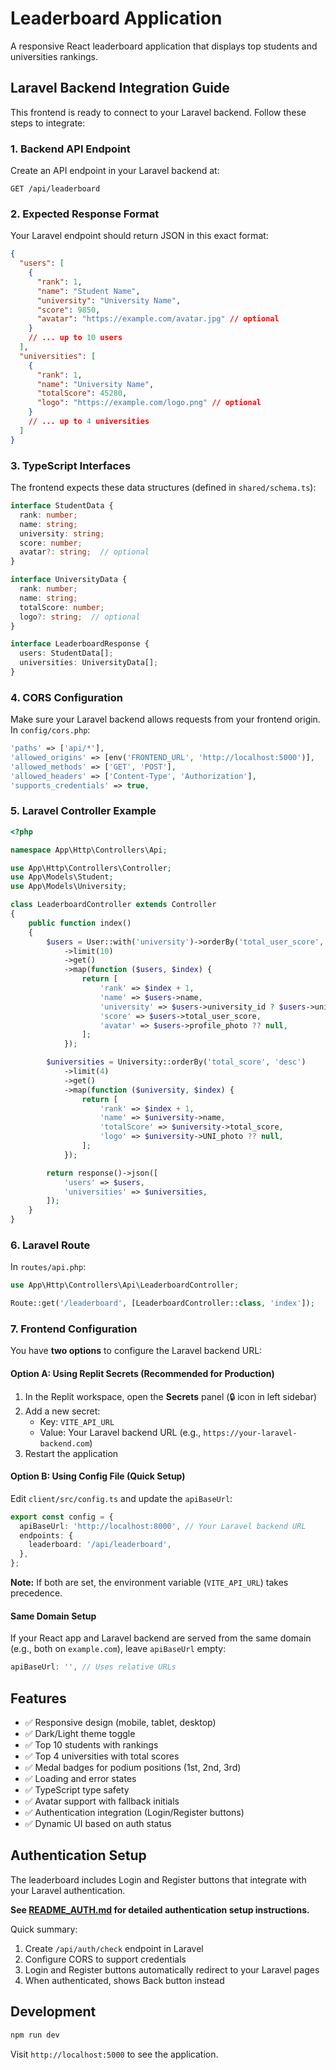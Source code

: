 # Leaderboard Application

A responsive React leaderboard application that displays top students and universities rankings.

## Laravel Backend Integration Guide

This frontend is ready to connect to your Laravel backend. Follow these steps to integrate:

### 1. Backend API Endpoint

Create an API endpoint in your Laravel backend at:

```
GET /api/leaderboard
```

### 2. Expected Response Format

Your Laravel endpoint should return JSON in this exact format:

```json
{
  "users": [
    {
      "rank": 1,
      "name": "Student Name",
      "university": "University Name",
      "score": 9850,
      "avatar": "https://example.com/avatar.jpg" // optional
    }
    // ... up to 10 users
  ],
  "universities": [
    {
      "rank": 1,
      "name": "University Name",
      "totalScore": 45280,
      "logo": "https://example.com/logo.png" // optional
    }
    // ... up to 4 universities
  ]
}
```

### 3. TypeScript Interfaces

The frontend expects these data structures (defined in `shared/schema.ts`):

```typescript
interface StudentData {
  rank: number;
  name: string;
  university: string;
  score: number;
  avatar?: string;  // optional
}

interface UniversityData {
  rank: number;
  name: string;
  totalScore: number;
  logo?: string;  // optional
}

interface LeaderboardResponse {
  users: StudentData[];
  universities: UniversityData[];
}
```

### 4. CORS Configuration

Make sure your Laravel backend allows requests from your frontend origin. In `config/cors.php`:

```php
'paths' => ['api/*'],
'allowed_origins' => [env('FRONTEND_URL', 'http://localhost:5000')],
'allowed_methods' => ['GET', 'POST'],
'allowed_headers' => ['Content-Type', 'Authorization'],
'supports_credentials' => true,
```

### 5. Laravel Controller Example

```php
<?php

namespace App\Http\Controllers\Api;

use App\Http\Controllers\Controller;
use App\Models\Student;
use App\Models\University;

class LeaderboardController extends Controller
{
    public function index()
    {
        $users = User::with('university')->orderBy('total_user_score', 'desc')
            ->limit(10)
            ->get()
            ->map(function ($users, $index) {
                return [
                    'rank' => $index + 1,
                    'name' => $users->name,
                    'university' => $users->university_id ? $users->university->name : 'N/A',
                    'score' => $users->total_user_score,
                    'avatar' => $users->profile_photo ?? null,
                ];
            });

        $universities = University::orderBy('total_score', 'desc')
            ->limit(4)
            ->get()
            ->map(function ($university, $index) {
                return [
                    'rank' => $index + 1,
                    'name' => $university->name,
                    'totalScore' => $university->total_score,
                    'logo' => $university->UNI_photo ?? null,
                ];
            });

        return response()->json([
            'users' => $users,
            'universities' => $universities,
        ]);
    }
}
```

### 6. Laravel Route

In `routes/api.php`:

```php
use App\Http\Controllers\Api\LeaderboardController;

Route::get('/leaderboard', [LeaderboardController::class, 'index']);
```

### 7. Frontend Configuration

You have **two options** to configure the Laravel backend URL:

#### Option A: Using Replit Secrets (Recommended for Production)

1. In the Replit workspace, open the **Secrets** panel (🔒 icon in left sidebar)
2. Add a new secret:
   - Key: `VITE_API_URL`
   - Value: Your Laravel backend URL (e.g., `https://your-laravel-backend.com`)
3. Restart the application

#### Option B: Using Config File (Quick Setup)

Edit `client/src/config.ts` and update the `apiBaseUrl`:

```typescript
export const config = {
  apiBaseUrl: 'http://localhost:8000', // Your Laravel backend URL
  endpoints: {
    leaderboard: '/api/leaderboard',
  },
};
```

**Note:** If both are set, the environment variable (`VITE_API_URL`) takes precedence.

#### Same Domain Setup

If your React app and Laravel backend are served from the same domain (e.g., both on `example.com`), leave `apiBaseUrl` empty:

```typescript
apiBaseUrl: '', // Uses relative URLs
```

## Features

- ✅ Responsive design (mobile, tablet, desktop)
- ✅ Dark/Light theme toggle
- ✅ Top 10 students with rankings
- ✅ Top 4 universities with total scores
- ✅ Medal badges for podium positions (1st, 2nd, 3rd)
- ✅ Loading and error states
- ✅ TypeScript type safety
- ✅ Avatar support with fallback initials
- ✅ Authentication integration (Login/Register buttons)
- ✅ Dynamic UI based on auth status

## Authentication Setup

The leaderboard includes Login and Register buttons that integrate with your Laravel authentication.

**See [README_AUTH.md](./README_AUTH.md) for detailed authentication setup instructions.**

Quick summary:
1. Create `/api/auth/check` endpoint in Laravel
2. Configure CORS to support credentials
3. Login and Register buttons automatically redirect to your Laravel pages
4. When authenticated, shows Back button instead

## Development

```bash
npm run dev
```

Visit `http://localhost:5000` to see the application.
